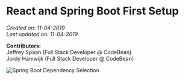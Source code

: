 # React and Spring Boot First Setup

*Created on: 11-04-2019*<br />
*Last updated on: 11-04-2019*

**Contributors:**<br />
Jeffrey Spaan (Full Stack Developer @ CodeBean)<br />
Jordy Hamwijk (Full Stack Developer @ CodeBean)

![Spring Boot Dependency Selection](https://raw.githubusercontent.com/codebean-university/react-spring-boot/master/images/spring-boot-dependency-selection.jpg)